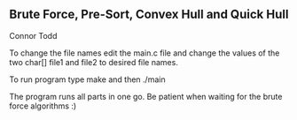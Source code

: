 ## Brute Force, Pre-Sort, Convex Hull and Quick Hull 

Connor Todd

To change the file names edit the main.c file and change the values of the two char[]
file1 and file2 to desired file names.

To run program type make and then ./main

The program runs all parts in one go. Be patient when waiting for the brute
force algorithms :)
